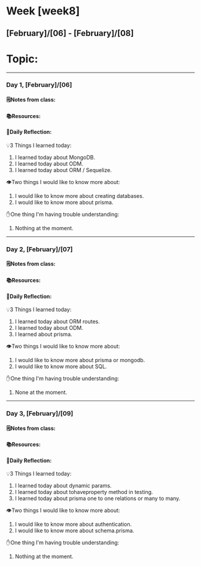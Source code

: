 # Week [week8]
## [February]/[06] - [February]/[08]

# Topic:

___

### Day 1, [February]/[06]

#### 🗒️Notes from class:

#### 📚Resources:


#### 💭Daily Reflection:

💡3 Things I learned today:
1. I learned today about MongoDB.
2. I learned today about ODM.
3. I learned today about ORM / Sequelize.

👁️Two things I would like to know more about:
1. I would like to know more about creating databases.
2. I would like to know more about prisma.

✋One thing I'm having trouble understanding:
1. Nothing at the moment.


___

### Day 2, [February]/[07] 

#### 🗒️Notes from class:

#### 📚Resources:


#### 💭Daily Reflection:

💡3 Things I learned today:
1. I learned today about ORM routes.
2. I learned today about ODM.
3. I learned about prisma.

👁️Two things I would like to know more about:
1. I would like to know more about prisma or mongodb.
2. I would like to know more about SQL.

✋One thing I'm having trouble understanding:
1. None at the moment.

___

### Day 3, [February]/[09]
#### 🗒️Notes from class:

#### 📚Resources:


#### 💭Daily Reflection:

💡3 Things I learned today:
1. I learned today about dynamic params.
2. I learned today about tohaveproperty method in testing.
3. I learned today about prisma one to one relations or many to many.

👁️Two things I would like to know more about:
1. I would like to know more about authentication.
2. I would like to know more about schema.prisma.

✋One thing I'm having trouble understanding:
1. Nothing at the moment.
 

